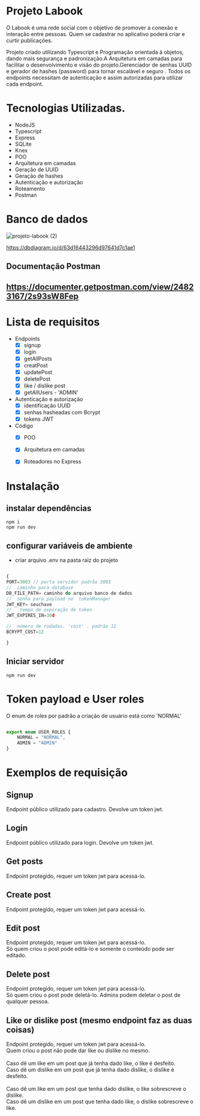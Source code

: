 # Projeto Labook
O Labook é uma rede social com o objetivo de promover a conexão e interação entre pessoas. Quem se cadastrar no aplicativo poderá criar e curtir publicações.

Projeto criado utilizando Typescript e Programação orientada á objetos, dando mais segurança e padronização.A Arquitetura em camadas para facilitar  o desenvolvimento e visão do projeto.Gerenciador de senhas UUID e gerador de hashes (password) para tornar escalável e seguro . Todos os endpoints necessitam de autenticação  e assim autorizadas para utilizar cada endpoint. 


# Tecnologias Utilizadas.
- NodeJS
- Typescript
- Express
- SQLite
- Knex
- POO
- Arquitetura em camadas
- Geração de UUID
- Geração de hashes
- Autenticação e autorização
- Roteamento
- Postman

# Banco de dados
![projeto-labook (2)](https://user-images.githubusercontent.com/29845719/216036534-2b3dfb48-7782-411a-bffd-36245b78594e.png)

https://dbdiagram.io/d/63d16443296d97641d7c1ae1

## Documentação Postman 
## https://documenter.getpostman.com/view/24823167/2s93sW8Fep
# Lista de requisitos

- Endpoints
    - [x]  signup
    - [x]  login
    - [x]  getAllPosts
    - [x]  creatPost
    - [x]  updatePost
    - [x]  deletePost
    - [x]  like / dislike post
    - [x]  getAllUsers -  'ADMIN'

- Autenticação e autorização
    - [x]  identificação UUID
    - [x]  senhas hasheadas com Bcrypt
    - [x]  tokens JWT
 
 - Código
    - [x]  POO
    - [x]  Arquitetura em camadas
    - [x]  Roteadores no Express


# Instalação 
## instalar dependências
```
npm i 
npm run dev 
```
## configurar variáveis de ambiente
 - criar arquivo .env na pasta raiz do projeto
```typescript

{ 
PORT=3003 // porta servidor padrão 3003
//  caminho para database
DB_FILE_PATH= caminho do arquivo banco de dados
//  senha para payload no  tokenManager
JWT_KEY= seuchave
//   tempo de expiração de token 
JWT_EXPIRES_IN=30d

//  número de rodadas. 'cost' . padrão 12
BCRYPT_COST=12

}
```
## Iniciar servidor
```
npm run dev 
```

# Token payload e User roles
O enum de roles  por padrão a criação de usuário está como 'NORMAL'
```typescript

export enum USER_ROLES {
    NORMAL = "NORMAL",
    ADMIN = "ADMIN"
}


```

# Exemplos de requisição

## Signup
Endpoint público utilizado para cadastro. Devolve um token jwt.


## Login
Endpoint público utilizado para login. Devolve um token jwt.


## Get posts
Endpoint protegido, requer um token jwt para acessá-lo.


## Create post
Endpoint protegido, requer um token jwt para acessá-lo.


## Edit post
Endpoint protegido, requer um token jwt para acessá-lo.<br>
Só quem criou o post pode editá-lo e somente o conteúdo pode ser editado.


## Delete post
Endpoint protegido, requer um token jwt para acessá-lo.<br>
Só quem criou o post pode deletá-lo. Admins podem deletar o post de qualquer pessoa.

## Like or dislike post (mesmo endpoint faz as duas coisas)

Endpoint protegido, requer um token jwt para acessá-lo.<br>
Quem criou o post não pode dar like ou dislike no mesmo.<br><br>
Caso dê um like em um post que já tenha dado like, o like é desfeito.<br>
Caso dê um dislike em um post que já tenha dado dislike, o dislike é desfeito.<br><br>
Caso dê um like em um post que tenha dado dislike, o like sobrescreve o dislike.<br>
Caso dê um dislike em um post que tenha dado like, o dislike sobrescreve o like.


